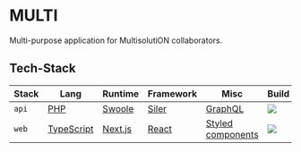 # MULTI

Multi-purpose application for MultisolutiON collaborators.

## Tech-Stack

| Stack | Lang | Runtime | Framework | Misc | Build |
| --- | --- | --- | --- | --- | --- |
| `api` | [PHP](https://www.php.net/) | [Swoole](https://www.swoole.co.uk/) | [Siler](https://github.com/leocavalcante/siler) | [GraphQL](https://graphql.org/) | ![](https://github.com/multisolution/multi/workflows/API/badge.svg) |
| `web` | [TypeScript](https://www.typescriptlang.org/) | [Next.js](https://nextjs.org/) | [React](https://reactjs.org/) | [Styled components](https://www.styled-components.com/) | ![](https://github.com/multisolution/multi/workflows/WEB/badge.svg) |

